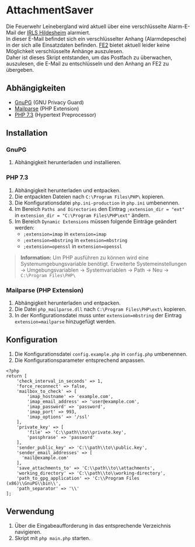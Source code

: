 


# AttachmentSaver
Die Feuerwehr Leinebergland wird aktuell über eine verschlüsselte Alarm-E-Mail der [IRLS Hildesheim](https://www.hildesheim.de/feuerwehr/berufsfeuerwehr/integrierte-regionalleitstelle-hildesheim-irls.html) alarmiert.  
In dieser E-Mail befindet sich ein verschlüsselter Anhang (Alarmdepesche) in der sich alle Einsatzdaten befinden.
[FE2](https://www.alamos-gmbh.com/service/fe2/) bietet aktuell leider keine Möglichkeit verschlüsselte Anhänge auszulesen.  
Daher ist dieses Skript entstanden, um das Postfach zu überwachen, auszulesen, die E-Mail zu entschlüsseln und den Anhang an FE2 zu übergeben.

## Abhängigkeiten
- [GnuPG](https://gnupg.org/ftp/gcrypt/binary/gnupg-w32-2.3.3_20211012.exe) (GNU Privacy Guard)
- [Mailparse](https://windows.php.net/downloads/pecl/releases/mailparse/3.1.2/php_mailparse-3.1.2-7.3-nts-vc15-x64.zip) (PHP Extension)
- [PHP 7.3](https://windows.php.net/downloads/releases/php-7.3.33-nts-Win32-VC15-x64.zip) (Hypertext Preprocessor)

## Installation

### GnuPG
 1. Abhängigkeit herunterladen und installieren.

### PHP 7.3
 1. Abhängigkeit herunterladen und entpacken.
 2. Die entpackten Dateien nach `C:\Program Files\PHP\` kopieren.
 3. Die Konfigurationsdatei `php.ini-production` in `php.ini` umbenennen.
 4. Im Bereich `Paths and Directories` den Eintrag `;extension_dir = "ext"` in `extension_dir = "C:\Program Files\PHP\ext"` ändern.
 5. Im Bereich `Dynamic Extensions` müssen folgende Einträge geändert werden:
	- `;extension=imap` in `extension=imap`
	- `;extension=mbstring` in `extension=mbstring`
	- `;extension=openssl` in `extension=openssl`

> **Information:** Um PHP ausführen zu können wird eine Systemumgebungsvariable benötigt.
> Erweiterte Systemeinstellungen -> Umgebungsvariablen -> Systemvariablen -> Path -> Neu -> `C:\Program Files\PHP\`

### Mailparse (PHP Extension)
 1. Abhängigkeit herunterladen und entpacken.
 2. Die Datei `php_mailparse.dll` nach `C:\Program Files\PHP\ext\` kopieren.
 3. In der Konfigurationsdatei muss unter `extension=mbstring` der Eintrag `extension=mailparse` hinzugefügt werden.

## Konfiguration
 1. Die Konfigurationsdatei `config.example.php` in `config.php` umbenennen.
 2. Die Konfigurationsparameter entsprechend anpassen.
```
<?php
return [
    'check_interval_in_seconds' => 1,
    'force_reconnect' => false,
    'mailbox_to_check' => [
        'imap_hostname' => 'example.com',
        'imap_email_address' => 'user@example.com',
        'imap_password' => 'password',
        'imap_port' => 993,
        'imap_options' => '/ssl'
    ],
    'private_key' => [
        'file' => 'C:\\path\\to\\private.key',
        'passphrase' => 'password'
    ],
    'sender_public_key' => 'C:\\path\\to\\public.key',
    'sender_email_addresses' => [
      'mail@example.com'
    ],
    'save_attachments_to' => 'C:\\path\\to\\attachments',
    'working_directory' => 'C:\\path\\to\\working-directory',
    'path_to_gpg_application' => 'C:\\Program Files (x86)\\GnuPG\\bin\\',
    'path_separator' => '\\'
];
```

## Verwendung
 1. Über die Eingabeaufforderung in das entsprechende Verzeichnis navigieren.
 2. Skript mit `php main.php` starten.
